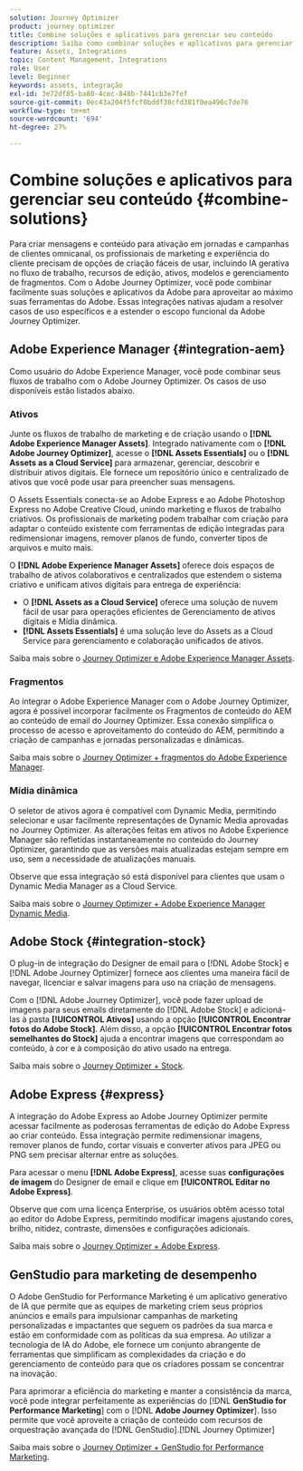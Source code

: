 ```yaml
---
solution: Journey Optimizer
product: journey optimizer
title: Combine soluções e aplicativos para gerenciar seu conteúdo
description: Saiba como combinar soluções e aplicativos para gerenciar conteúdo
feature: Assets, Integrations
topic: Content Management, Integrations
role: User
level: Beginner
keywords: assets, integração
exl-id: 3e72df85-ba80-4cec-848b-7441cb3e7fef
source-git-commit: 0ec43a204f5fcf0bddf38cfd381f0ea496c7de70
workflow-type: tm+mt
source-wordcount: '694'
ht-degree: 27%

---
```


# Combine soluções e aplicativos para gerenciar seu conteúdo {#combine-solutions}

Para criar mensagens e conteúdo para ativação em jornadas e campanhas de clientes omnicanal, os profissionais de marketing e experiência do cliente precisam de opções de criação fáceis de usar, incluindo IA gerativa no fluxo de trabalho, recursos de edição, ativos, modelos e gerenciamento de fragmentos.  Com o Adobe Journey Optimizer, você pode combinar facilmente suas soluções e aplicativos da Adobe para aproveitar ao máximo suas ferramentas do Adobe. Essas integrações nativas ajudam a resolver casos de uso específicos e a estender o escopo funcional da Adobe Journey Optimizer.

## Adobe Experience Manager {#integration-aem}

Como usuário do Adobe Experience Manager, você pode combinar seus fluxos de trabalho com o Adobe Journey Optimizer. Os casos de uso disponíveis estão listados abaixo.

### Ativos

Junte os fluxos de trabalho de marketing e de criação usando o **[!DNL Adobe Experience Manager Assets]**. Integrado nativamente com o **[!DNL Adobe Journey Optimizer]**, acesse o **[!DNL Assets Essentials]** ou o **[!DNL Assets as a Cloud Service]** para armazenar, gerenciar, descobrir e distribuir ativos digitais. Ele fornece um repositório único e centralizado de ativos que você pode usar para preencher suas mensagens.

O Assets Essentials conecta-se ao Adobe Express e ao Adobe Photoshop Express no Adobe Creative Cloud, unindo marketing e fluxos de trabalho criativos. Os profissionais de marketing podem trabalhar com criação para adaptar o conteúdo existente com ferramentas de edição integradas para redimensionar imagens, remover planos de fundo, converter tipos de arquivos e muito mais.

O **[!DNL Adobe Experience Manager Assets]** oferece dois espaços de trabalho de ativos colaborativos e centralizados que estendem o sistema criativo e unificam ativos digitais para entrega de experiência:

* O **[!DNL Assets as a Cloud Service]** oferece uma solução de nuvem fácil de usar para operações eficientes de Gerenciamento de ativos digitais e Mídia dinâmica.
* **[!DNL Assets Essentials]** é uma solução leve do Assets as a Cloud Service para gerenciamento e colaboração unificados de ativos.

Saiba mais sobre o [Journey Optimizer e Adobe Experience Manager Assets](../integrations/assets.md).

<!--
### Templates

With Adobe Journey Optimizer, you can create custom-tailored messages through Adobe Experience Manager sites. Start by designing your templates using Adobe Experience Manager's content sources, then send them to Adobe Journey Optimizer. Once shared, these templates can be accessed in Adobe Journey Optimizer's Email Designer, simplifying the process of crafting and sending messages to your desired audience.

Learn more about [Journey Optimizer + Adobe Experience Manager templates](../integrations/aem-templates.md).-->

### Fragmentos

Ao integrar o Adobe Experience Manager com o Adobe Journey Optimizer, agora é possível incorporar facilmente os Fragmentos de conteúdo do AEM ao conteúdo de email do Journey Optimizer. Essa conexão simplifica o processo de acesso e aproveitamento do conteúdo do AEM, permitindo a criação de campanhas e jornadas personalizadas e dinâmicas.

Saiba mais sobre o [Journey Optimizer + fragmentos do Adobe Experience Manager](../integrations/aem-fragments.md).

### Mídia dinâmica

O seletor de ativos agora é compatível com Dynamic Media, permitindo selecionar e usar facilmente representações de Dynamic Media aprovadas no Journey Optimizer. As alterações feitas em ativos no Adobe Experience Manager são refletidas instantaneamente no conteúdo do Journey Optimizer, garantindo que as versões mais atualizadas estejam sempre em uso, sem a necessidade de atualizações manuais.

Observe que essa integração só está disponível para clientes que usam o Dynamic Media Manager as a Cloud Service.

Saiba mais sobre o [Journey Optimizer + Adobe Experience Manager Dynamic Media](../integrations/aem-dynamic.md).


## Adobe Stock {#integration-stock}

O plug-in de integração do Designer de email para o [!DNL Adobe Stock] e [!DNL Adobe Journey Optimizer] fornece aos clientes uma maneira fácil de navegar, licenciar e salvar imagens para uso na criação de mensagens.

Com o [!DNL Adobe Journey Optimizer], você pode fazer upload de imagens para seus emails diretamente do [!DNL Adobe Stock] e adicioná-las à pasta **[!UICONTROL Ativos]** usando a opção **[!UICONTROL Encontrar fotos do Adobe Stock]**. Além disso, a opção **[!UICONTROL Encontrar fotos semelhantes do Stock]** ajuda a encontrar imagens que correspondam ao conteúdo, à cor e à composição do ativo usado na entrega.

Saiba mais sobre o [Journey Optimizer + Stock](../integrations/stock.md).

## Adobe Express {#express}

A integração do Adobe Express ao Adobe Journey Optimizer permite acessar facilmente as poderosas ferramentas de edição do Adobe Express ao criar conteúdo. Essa integração permite redimensionar imagens, remover planos de fundo, cortar visuais e converter ativos para JPEG ou PNG sem precisar alternar entre as soluções.

Para acessar o menu **[!DNL Adobe Express]**, acesse suas **configurações de imagem** do Designer de email e clique em **[!UICONTROL Editar no Adobe Express]**.

Observe que com uma licença Enterprise, os usuários obtêm acesso total ao editor do Adobe Express, permitindo modificar imagens ajustando cores, brilho, nitidez, contraste, dimensões e configurações adicionais.

Saiba mais sobre o [Journey Optimizer + Adobe Express](../integrations/express.md).

## GenStudio para marketing de desempenho

O Adobe GenStudio for Performance Marketing é um aplicativo generativo de IA que permite que as equipes de marketing criem seus próprios anúncios e emails para impulsionar campanhas de marketing personalizadas e impactantes que seguem os padrões da sua marca e estão em conformidade com as políticas da sua empresa. Ao utilizar a tecnologia de IA do Adobe, ele fornece um conjunto abrangente de ferramentas que simplificam as complexidades da criação e do gerenciamento de conteúdo para que os criadores possam se concentrar na inovação.

Para aprimorar a eficiência do marketing e manter a consistência da marca, você pode integrar perfeitamente as experiências do [!DNL **GenStudio for Performance Marketing**] com o [!DNL **Adobe Journey Optimizer**]. Isso permite que você aproveite a criação de conteúdo com recursos de orquestração avançada do [!DNL GenStudio].[!DNL Journey Optimizer]

Saiba mais sobre o [Journey Optimizer + GenStudio for Performance Marketing](../integrations/genstudio.md).
